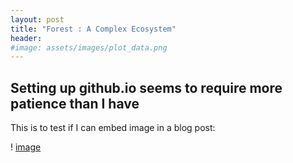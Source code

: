 ```yaml
---
layout: post
title: "Forest : A Complex Ecosystem"
header:
#image: assets/images/plot_data.png
---
```



## Setting up github.io seems to require more patience than I have

This is to test if I can embed image in a blog post: 

! [image](assets/images/plot_data.png)

